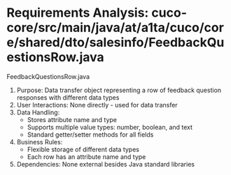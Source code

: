# Requirements Analysis: cuco-core/src/main/java/at/a1ta/cuco/core/shared/dto/salesinfo/FeedbackQuestionsRow.java

FeedbackQuestionsRow.java
1. Purpose: Data transfer object representing a row of feedback question responses with different data types
2. User Interactions: None directly - used for data transfer
3. Data Handling:
   - Stores attribute name and type
   - Supports multiple value types: number, boolean, and text
   - Standard getter/setter methods for all fields
4. Business Rules:
   - Flexible storage of different data types
   - Each row has an attribute name and type
5. Dependencies: None external besides Java standard libraries